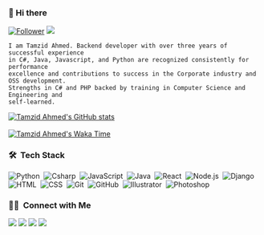 ### 👋 Hi there 
[![Follower](https://img.shields.io/github/followers/tamzid958?style=social)](https://github.com/tamzid958) 
<img src="https://visitor-badge.glitch.me/badge?page_id=tamzid958"/>

```
I am Tamzid Ahmed. Backend developer with over three years of successful experience 
in C#, Java, Javascript, and Python are recognized consistently for performance 
excellence and contributions to success in the Corporate industry and OSS development. 
Strengths in C# and PHP backed by training in Computer Science and Engineering and 
self-learned.
```

[![Tamzid Ahmed's GitHub stats](https://github-readme-stats.vercel.app/api?username=tamzid958&show_icons=true&theme=radical)](https://github.com/tamzid958)
<br><br>
[![Tamzid Ahmed's Waka Time](https://github-readme-stats.vercel.app/api/wakatime?username=tamzid958&layout=compact&theme=radical)](https://github.com/tamzid958)

### 🛠 &nbsp;Tech Stack

![Python](https://img.shields.io/badge/-Python-05122A?style=flat&logo=python)&nbsp;
![Csharp](https://img.shields.io/badge/-Csharp-05122A?style=flat&logo=csharp)&nbsp;
![JavaScript](https://img.shields.io/badge/-JavaScript-05122A?style=flat&logo=javascript)&nbsp;
![Java](https://img.shields.io/badge/-Java-05122A?style=flat&logo=Java&logoColor=FFA518)&nbsp;
![React](https://img.shields.io/badge/-React-05122A?style=flat&logo=react)&nbsp;
![Node.js](https://img.shields.io/badge/-Node.js-05122A?style=flat&logo=node.js)&nbsp;
![Django](https://img.shields.io/badge/-Django-05122A?style=flat&logo=django&logoColor=092E20)&nbsp;
![HTML](https://img.shields.io/badge/-HTML-05122A?style=flat&logo=HTML5)&nbsp;
![CSS](https://img.shields.io/badge/-CSS-05122A?style=flat&logo=CSS3&logoColor=1572B6)&nbsp;
![Git](https://img.shields.io/badge/-Git-05122A?style=flat&logo=git)&nbsp;
![GitHub](https://img.shields.io/badge/-GitHub-05122A?style=flat&logo=github)&nbsp;
![Illustrator](https://img.shields.io/badge/-Illustrator-05122A?style=flat&logo=adobe-illustrator)&nbsp;
![Photoshop](https://img.shields.io/badge/-Photoshop-05122A?style=flat&logo=adobe-photoshop)&nbsp;


### 🤝🏻 &nbsp;Connect with Me 

<a href="https://www.mrtvirushub.com"><img src="https://img.shields.io/badge/-mrtvirushub.com-3423A6?style=flat&logo=Google-Chrome&logoColor=white"/></a>
<a href="https://www.linkedin.com/in/tamzid-ahmed958/"><img src="https://img.shields.io/badge/-Tamzid%20Ahmed-0077B5?style=flat&logo=Linkedin&logoColor=white"/></a>
<a href="mailto:tamjidahmed958@gmail.com"><img src="https://img.shields.io/badge/-tamjidahmed958@gmail.com-D14836?style=flat&logo=Gmail&logoColor=white"/></a>
<a href="https://facebook.com/tamzidahmedfahim"><img src="https://img.shields.io/badge/-@tamzidahmedfahim-1877F2?style=flat&logo=Facebook&logoColor=white"/></a>
